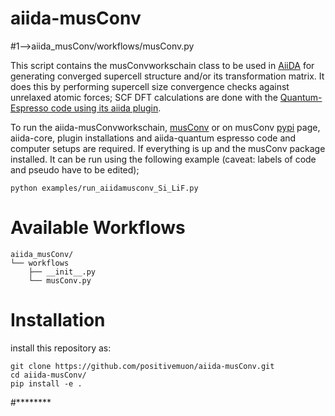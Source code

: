 # aiida-musConv

#1-->aiida_musConv/workflows/musConv.py

This script contains the musConvworkschain class to be used in [AiiDA](www.aiida.net)
for generating converged supercell structure and/or its transformation matrix. It does this
by performing supercell size convergence checks against unrelaxed atomic forces; SCF DFT calculations
are done with the [Quantum-Espresso code using its aiida plugin](https://aiida-quantumespresso.readthedocs.io/en/latest/).

To run the aiida-musConvworkschain, [musConv](https://github.com/positivemuon/musConv) or on musConv [pypi](https://pypi.org/project/musConv/0.0.1/) page, aiida-core, plugin installations and aiida-quantum espresso code and computer setups are required.
If everything is up and the musConv package installed. It can be run using the following example
(caveat: labels of code and pseudo have to be edited);

```python examples/run_aiidamusconv_Si_LiF.py```



# Available Workflows
```
aiida_musConv/
└── workflows
    ├── __init__.py
    └── musConv.py
```

# Installation 
install this repository as: 

```
git clone https://github.com/positivemuon/aiida-musConv.git
cd aiida-musConv/
pip install -e .
```

#********
